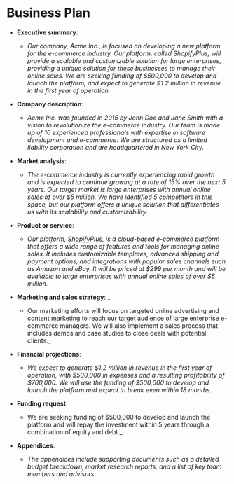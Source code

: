 # Business Plan

- **Executive summary**: 

    - _Our company, Acme Inc., is focused on developing a new platform for the e-commerce industry. Our platform, called ShopifyPlus, will provide a scalable and customizable solution for large enterprises, providing a unique solution for these businesses to manage their online sales. We are seeking funding of $500,000 to develop and launch the platform, and expect to generate $1.2 million in revenue in the first year of operation._

- **Company description**: 

    - _Acme Inc. was founded in 2015 by John Doe and Jane Smith with a vision to revolutionize the e-commerce industry. Our team is made up of 10 experienced professionals with expertise in software development and e-commerce. We are structured as a limited liability corporation and are headquartered in New York City._

- **Market analysis**: 

    - _The e-commerce industry is currently experiencing rapid growth and is expected to continue growing at a rate of 15% over the next 5 years. Our target market is large enterprises with annual online sales of over $5 million. We have identified 5 competitors in this space, but our platform offers a unique solution that differentiates us with its scalability and customizability._

- **Product or service**: 

    - _Our platform, ShopifyPlus, is a cloud-based e-commerce platform that offers a wide range of features and tools for managing online sales. It includes customizable templates, advanced shipping and payment options, and integrations with popular sales channels such as Amazon and eBay. It will be priced at $299 per month and will be available to large enterprises with annual online sales of over $5 million._

- **Marketing and sales strategy**: _

    - Our marketing efforts will focus on targeted online advertising and content marketing to reach our target audience of large enterprise e-commerce managers. We will also implement a sales process that includes demos and case studies to close deals with potential clients._

- **Financial projections**: 

    - _We expect to generate $1.2 million in revenue in the first year of operation, with $500,000 in expenses and a resulting profitability of $700,000. We will use the funding of $500,000 to develop and launch the platform and expect to break even within 18 months._

- **Funding request**: 

    - We are seeking funding of $500,000 to develop and launch the platform and will repay the investment within 5 years through a combination of equity and debt._

- **Appendices**: 

    - _The appendices include supporting documents such as a detailed budget breakdown, market research reports, and a list of key team members and advisors._
